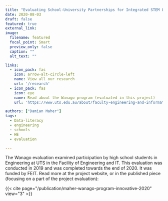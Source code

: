 ```yaml
---
title: "Evaluating School-University Partnerships for Integrated STEM Learning"
date: 2020-08-03
draft: false
featured: true
external_link: 
image:
  filename: featured
  focal_point: Smart
  preview_only: false
  caption: ""
  alt_text: "" 

links:
  - icon_pack: fas
    icon: arrow-alt-circle-left
    name: View all our research
    url: '/research'
  - icon_pack: fas
    icon: eye
    name: Read about the Wanago program (evaluated in this project)
    url: 'https://www.uts.edu.au/about/faculty-engineering-and-information-technology/what-we-do/wanago-program '

authors: ["Damian Maher"]
tags: 
  - Data-literacy
  - engineering
  - schools
  - HE
  - evaluation

---
```


The Wanago evaluation examined participation by high school students in Engineering at UTS in the Facility of Engineering and IT. This evaluation was conducted in 2019 and was completed towards the end of 2020. It was funded by FEIT. Read more at the project website, or in the published piece (focusing on a part of the project evaluation):

{{< cite page="/publication/maher-wanago-program-innovative-2020" view="3" >}}
